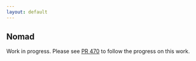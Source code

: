 ```yaml
---
layout: default
---
```


## Nomad

Work in progress. Please see [PR 470](https://github.com/microservices-demo/microservices-demo/pull/470) to follow the progress on this work.